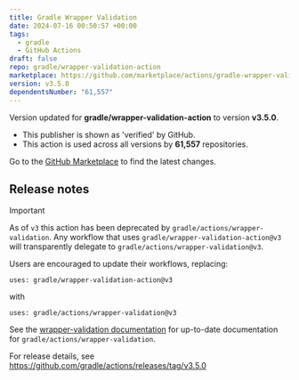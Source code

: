 ```yaml
---
title: Gradle Wrapper Validation
date: 2024-07-16 00:50:57 +00:00
tags:
  - gradle
  - GitHub Actions
draft: false
repo: gradle/wrapper-validation-action
marketplace: https://github.com/marketplace/actions/gradle-wrapper-validation
version: v3.5.0
dependentsNumber: "61,557"
---
```



Version updated for **gradle/wrapper-validation-action** to version **v3.5.0**.
- This publisher is shown as 'verified' by GitHub.
- This action is used across all versions by **61,557** repositories.

Go to the [GitHub Marketplace](https://github.com/marketplace/actions/gradle-wrapper-validation) to find the latest changes.

## Release notes

> [!IMPORTANT]
> As of `v3` this action has been deprecated by `gradle/actions/wrapper-validation`.
> Any workflow that uses `gradle/wrapper-validation-action@v3` will transparently delegate to `gradle/actions/wrapper-validation@v3`.
>
> Users are encouraged to update their workflows, replacing:
> ```
> uses: gradle/wrapper-validation-action@v3
> ```
>
> with
> ```
> uses: gradle/actions/wrapper-validation@v3
> ```
>
> See the [wrapper-validation documentation](https://github.com/gradle/actions/tree/main/wrapper-validation) for up-to-date documentation for `gradle/actions/wrapper-validation`. 

For release details, see https://github.com/gradle/actions/releases/tag/v3.5.0
